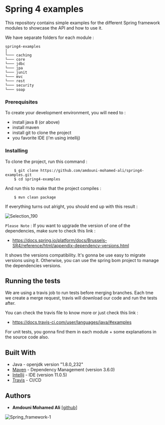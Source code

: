 # Spring 4 examples

This repository contains simple examples for the different Spring framework modules to showcase the API and how to use it.

We have separate folders for each module :

```
spring4-examples
│
└─── caching
└─── core
└─── jdbc
└─── jpa
└─── junit
└─── mvc
└─── rest
└─── security
└─── soap
```

### Prerequisites

To create your development environment, you will need to :

- install java 8 (or above)
- install maven
- install git to clone the project
- you favorite IDE (i'm using intellij) 

### Installing

To clone the project, run this command :

```
    $ git clone https://github.com/amdouni-mohamed-ali/spring4-examples.git
    $ cd spring4-examples
```

And run this to make that the project compiles :

```
    $ mvn clean package
```

If everything turns out alright, you should end up with this result :

![Selection_190](https://user-images.githubusercontent.com/16627692/72629898-7ec20480-3951-11ea-8cd5-e1274dd00934.png)

`Please Note` : If you want to upgrade the version of one of the dependencies, make sure to check this link :

- https://docs.spring.io/platform/docs/Brussels-SR4/reference/html/appendix-dependency-versions.html

It shows the versions compatibility. It's gonna be use easy to migrate versions using it. Otherwise, you can use the spring bom project to manage the dependencies versions. 

## Running the tests

We are using a travis job to run tests before merging branches. Each tme we create a merge request, travis will download our code and run the tests after.

You can check the travis file to know more or just check this link :

- https://docs.travis-ci.com/user/languages/java/#examples

For unit tests, you gonna find them in each module + some explanations in the source code also.

## Built With

* Java - openjdk version "1.8.0_232"
* [Maven](https://maven.apache.org/) - Dependency Management (version 3.6.0)
* [Intellij](https://www.jetbrains.com/) - IDE (version 11.0.5)
* [Travis](http://travis-ci.org/) - CI/CD


## Authors

* **Amdouni Mohamed Ali** [[github](https://github.com/amdouni-mohamed-ali)]

![Spring_framework-1](https://user-images.githubusercontent.com/16627692/72637378-7671c580-3961-11ea-8d00-3f5624480783.png)
